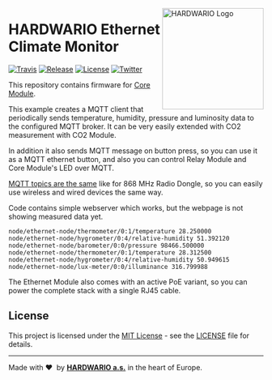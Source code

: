 <a href="https://www.hardwario.com/"><img src="https://www.hardwario.com/ci/assets/hw-logo.svg" width="200" alt="HARDWARIO Logo" align="right"></a>

# HARDWARIO Ethernet Climate Monitor

[![Travis](https://img.shields.io/travis/bigclownprojects/bcf-ethernet-climate-monitor/master.svg)](https://travis-ci.org/bigclownprojects/bcf-ethernet-climate-monitor)
[![Release](https://img.shields.io/github/release/bigclownprojects/bcf-ethernet-climate-monitor.svg)](https://github.com/bigclownprojects/bcf-ethernet-climate-monitor/releases)
[![License](https://img.shields.io/github/license/bigclownprojects/bcf-ethernet-climate-monitor.svg)](https://github.com/bigclownprojects/bcf-ethernet-climate-monitor/blob/master/LICENSE)
[![Twitter](https://img.shields.io/twitter/follow/hardwario_en.svg?style=social&label=Follow)](https://twitter.com/hardwario_en)

This repository contains firmware for [Core Module](https://shop.bigclown.com/core-module).

This example creates a MQTT client that periodically sends temperature, humidity, pressure and luminosity data to the configured MQTT broker. It can be very easily extended with CO2 measurement with CO2 Module.

In addition it also sends MQTT message on button press, so you can use it as a MQTT ethernet button, and also you can control Relay Module and Core Module's LED over MQTT.

[MQTT topics are the same](https://developers.bigclown.com/interfaces/mqtt-topics) like for 868 MHz Radio Dongle, so you can easily use wireless and wired devices the same way.

Code contains simple webserver which works, but the webpage is not showing measured data yet.

```
node/ethernet-node/thermometer/0:1/temperature 28.250000
node/ethernet-node/hygrometer/0:4/relative-humidity 51.392120
node/ethernet-node/barometer/0:0/pressure 98466.500000
node/ethernet-node/thermometer/0:1/temperature 28.312500
node/ethernet-node/hygrometer/0:4/relative-humidity 50.949615
node/ethernet-node/lux-meter/0:0/illuminance 316.799988
```

The Ethernet Module also comes with an active PoE variant, so you can power the complete stack with a single RJ45 cable.

## License

This project is licensed under the [MIT License](https://opensource.org/licenses/MIT/) - see the [LICENSE](LICENSE) file for details.

---

Made with &#x2764;&nbsp; by [**HARDWARIO a.s.**](https://www.hardwario.com/) in the heart of Europe.
